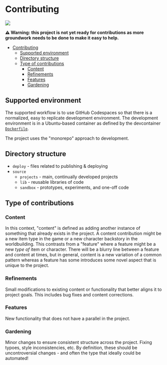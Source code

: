 # Contributing

[![](https://img.shields.io/badge/feedback-welcome!-1a1)](https://github.com/raiment-studios/monorepo/discussions)

**⚠️ Warning: this project is not yet ready for contributions as more groundwork needs to be done to make it easy to help.**

<!-- TOC -->

- [Contributing](#contributing)
    - [Supported environment](#supported-environment)
    - [Directory structure](#directory-structure)
    - [Type of contributions](#type-of-contributions)
        - [Content](#content)
        - [Refinements](#refinements)
        - [Features](#features)
        - [Gardening](#gardening)

<!-- /TOC -->

## Supported environment

The supported workflow is to use GitHub Codespaces so that there is a normalized, easy to replicate development environment. The development environment is in a Ubuntu-based container as defined by the devcontainer [`Dockerfile`](../../../.devcontainer/Dockerfile). 

The project uses the "monorepo" approach to development.

## Directory structure

* `deploy` - files related to publishing & deploying
* `source`
    * `projects` - main, continually developed projects
    * `lib` - reusable libraries of code
    * `sandbox` - prototypes, experiments, and one-off code

## Type of contributions

### Content

In this context, "content" is defined as adding another instance of something that already exists in the project.  A content contribution might be a new item type in the game or a new character backstory in the worldbuilding.  This contrasts from a "feature" where a feature might be a new _type of_ item or character. There will be a blurry line between a feature and content at times, but in general, content is a new variation of a common pattern whereas a feature has some introduces some novel aspect that is unique to the project.

### Refinements

Small modifications to existing content or functionality that better aligns it to project goals.  This includes bug fixes and content corrections.

### Features

New functionality that does not have a parallel in the project.

### Gardening

Minor changes to ensure consistent structure across the project.  Fixing typoes, style inconsistencies, etc.  By definition, these should be uncontroversial changes - and often the type that ideally could be automated!